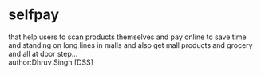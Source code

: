 # selfpay
that help users to scan products themselves and pay online to save time and standing on long lines in malls and also get mall products and grocery and all at door step...
<br>
author:Dhruv Singh [DSS]
